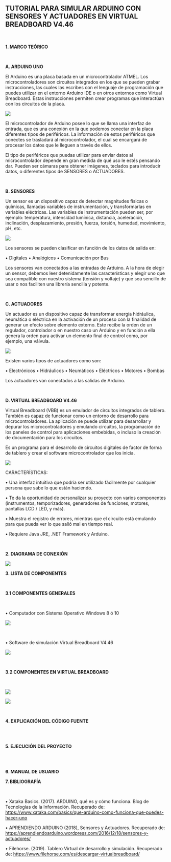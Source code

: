 ## TUTORIAL PARA SIMULAR ARDUINO CON SENSORES Y ACTUADORES EN VIRTUAL BREADBOARD V4.46

<br>

**1. MARCO TEÓRICO**

<br>

**A.	ARDUINO UNO**

El Arduino es una placa basada en un microcontrolador ATMEL. Los microcontroladores son circuitos integrados en los que se pueden grabar instrucciones, las cuales las escribes con el lenguaje de programación que puedes utilizar en el entorno Arduino IDE o en otros entornos como Virtual Breadboard. Estas instrucciones permiten crear programas que interactúan con los circuitos de la placa.

![](https://github.com/bvalvarado/TRABAJO-EXTRA-2.1/blob/master/Img/1.jpg)

El microcontrolador de Arduino posee lo que se llama una interfaz de entrada, que es una conexión en la que podemos conectar en la placa diferentes tipos de periféricos. La información de estos periféricos que conectes se trasladará al microcontrolador, el cual se encargará de procesar los datos que le lleguen a través de ellos.

El tipo de periféricos que puedas utilizar para enviar datos al microcontrolador depende en gran medida de qué uso le estés pensando dar. Pueden ser cámaras para obtener imágenes, teclados para introducir datos, o diferentes tipos de SENSORES o ACTUADORES.

<br>

**B. SENSORES**

Un sensor es un dispositivo capaz de detectar magnitudes físicas o químicas, llamadas variables de instrumentación, y transformarlas en variables eléctricas. Las variables de instrumentación pueden ser, por ejemplo: temperatura, intensidad lumínica, distancia, aceleración, inclinación, desplazamiento, presión, fuerza, torsión, humedad, movimiento, pH, etc. 


![](https://github.com/bvalvarado/TRABAJO-EXTRA-2.1/blob/master/Img/2.jpg)

Los sensores se pueden clasificar en función de los datos de salida en:

•	Digitales
•	Analógicos
•	Comunicación por Bus

Los sensores van conectados a las entradas de Arduino.
A la hora de elegir un sensor, debemos leer detenidamente las características y elegir uno que sea compatible con nuestro sistema (tensión y voltaje) y que sea sencillo de usar o nos faciliten una librería sencilla y potente.

<br>

**C. ACTUADORES**

Un actuador es un dispositivo capaz de transformar energía hidráulica, neumática o eléctrica en la activación de un proceso con la finalidad de generar un efecto sobre elemento externo. Este recibe la orden de un regulador, controlador o en nuestro caso un Arduino y en función a ella genera la orden para activar un elemento final de control como, por ejemplo, una válvula.

![](https://github.com/bvalvarado/TRABAJO-EXTRA-2.1/blob/master/Img/3.jpg)


Existen varios tipos de actuadores como son:

•	Electrónicos
•	Hidráulicos
•	Neumáticos
•	Eléctricos
•	Motores
•	Bombas

Los actuadores van conectados a las salidas de Arduino.

<br>

**D. VIRTUAL BREADBOARD V4.46**

Virtual Breadboard (VBB) es un emulador de circuitos integrados de tablero. También es capaz de funcionar como un entorno de desarrollo para microcontroladores. La aplicación se puede utilizar para desarrollar y depurar los microcontroladores y emulando circuitos, la programación de los paneles de control para aplicaciones embebidas, o incluso la creación de documentación para los circuitos.

Es un programa para el desarrollo de circuitos digitales de factor de forma de tablero y crear el software microcontrolador que los inicia. 


![](https://github.com/bvalvarado/TRABAJO-EXTRA-2.1/blob/master/Img/4.jpg)

CARACTERÍSTICAS: 

•	Una interfaz intuitiva que podría ser utilizado fácilmente por cualquier persona que sabe lo que están haciendo.

•	Te da la oportunidad de personalizar su proyecto con varios componentes (instrumentos, temporizadores, generadores de funciones, motores, pantallas LCD / LED, y más).

•	Muestra el registro de errores, mientras que el circuito está emulando para que pueda ver lo que salió mal en tiempo real.

•	Requiere Java JRE, .NET Framework y Arduino.


<br>

**2.	DIAGRAMA DE CONEXIÓN**


![](https://github.com/bvalvarado/TRABAJO-EXTRA-2.1/blob/master/Img/7.jpg)


**3.	LISTA DE COMPONENTES**

<br>

**3.1	COMPONENTES GENERALES** 

<br>

•	Computador con  Sistema Operativo Windows 8 ó 10

![](https://github.com/bvalvarado/TRABAJO-EXTRA-2.1/blob/master/Img/5.jpg)

<br>

•	Software de simulación Virtual Breadboard	V4.46	

![](https://github.com/bvalvarado/TRABAJO-EXTRA-2.1/blob/master/Img/6.jpg)

<br>

**3.2	COMPONENTES EN VIRTUAL BREADBOARD**

<br>

![](https://github.com/bvalvarado/TRABAJO-EXTRA-2.1/blob/master/Img/6.jpg)

![](https://github.com/bvalvarado/TRABAJO-EXTRA-2.1/blob/master/Img/6.jpg)

<br>

**4.	EXPLICACIÓN DEL CÓDIGO FUENTE**

<br>



<br>

**5.	EJECUCIÓN DEL PROYECTO** 

<br>





<br>

**6.	MANUAL DE USUARIO** 

 
**7.	BIBLIOGRAFÍA**

<br>

•	Xataka Basics. (2017). ARDUINO, qué es y cómo funciona. Blog de Tecnologías de la Información. Recuperado de: https://www.xataka.com/basics/que-arduino-como-funciona-que-puedes-hacer-uno 

•	APRENDIENDO ARDUINO (2018), Sensores y Actuadores. Recuperado de: https://aprendiendoarduino.wordpress.com/2016/12/18/sensores-y-actuadores/ 

•	Filehorse. (2019). Tablero Virtual de desarrollo y simulación. Recuperado de: https://www.filehorse.com/es/descargar-virtualbreadboard/ 


